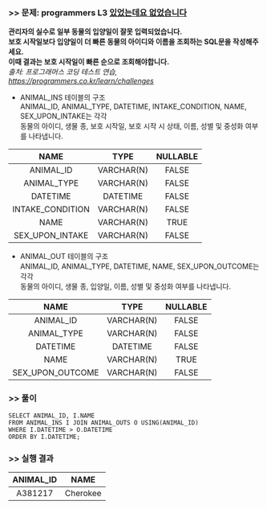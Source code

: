 ### >> 문제: programmers L3 [있었는데요 없었습니다](https://programmers.co.kr/learn/courses/30/lessons/59043)

**관리자의 실수로 일부 동물의 입양일이 잘못 입력되었습니다.  
보호 시작일보다 입양일이 더 빠른 동물의 아이디와 이름을 조회하는 SQL문을 작성해주세요.  
이때 결과는 보호 시작일이 빠른 순으로 조회해야합니다.**   
*출처: 프로그래머스 코딩 테스트 연습, https://programmers.co.kr/learn/challenges*   

* ANIMAL_INS 테이블의 구조  
  ANIMAL_ID, ANIMAL_TYPE, DATETIME, INTAKE_CONDITION, NAME, SEX_UPON_INTAKE는 각각  
  동물의 아이디, 생물 종, 보호 시작일, 보호 시작 시 상태, 이름, 성별 및 중성화 여부를 나타냅니다.  

|       NAME       |    TYPE    | NULLABLE |
| :--------------: | :--------: | :------: |
|    ANIMAL_ID     | VARCHAR(N) |  FALSE   |
|   ANIMAL_TYPE    | VARCHAR(N) |  FALSE   |
|     DATETIME     |  DATETIME  |  FALSE   |
| INTAKE_CONDITION | VARCHAR(N) |  FALSE   |
|       NAME       | VARCHAR(N) |   TRUE   |
| SEX_UPON_INTAKE  | VARCHAR(N) |  FALSE   |

* ANIMAL_OUT 테이블의 구조  
ANIMAL_ID, ANIMAL_TYPE, DATETIME, NAME, SEX_UPON_OUTCOME는 각각  
동물의 아이디, 생물 종, 입양일, 이름, 성별 및 중성화 여부를 나타냅니다.  

|NAME|TYPE|NULLABLE|
|:---:|:---:|:---:|
|ANIMAL_ID|VARCHAR(N)|FALSE|
|ANIMAL_TYPE|VARCHAR(N)|FALSE|
|DATETIME|DATETIME|FALSE|
|NAME|VARCHAR(N)|TRUE|
|SEX_UPON_OUTCOME|VARCHAR(N)|FALSE|

### >> 풀이

```mysql
SELECT ANIMAL_ID, I.NAME
FROM ANIMAL_INS I JOIN ANIMAL_OUTS O USING(ANIMAL_ID)
WHERE I.DATETIME > O.DATETIME
ORDER BY I.DATETIME;
```

### >> 실행 결과

| ANIMAL_ID |   NAME   |
| :-------: | :------: |
|  A381217  | Cherokee |


